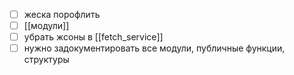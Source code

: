 - [ ] жеска порофлить
- [ ] [[модули]]
- [ ] убрать жсоны в [[fetch_service]]
- [ ] нужно задокументировать все модули, публичные функции, структуры 